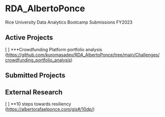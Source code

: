 # RDA_AlbertoPonce
 Rice University Data Analytics Bootcamp Submissions FY2023 
## Active Projects 

[ ] ***Crowdfunding Platform portfolio analysis (https://github.com/kuromasadev/RDA_AlbertoPonce/tree/main/Challenges/crowdfunding_portfolio_analysis)

## Submitted Projects

## External Research

[ ] **10 steps towards resiliency (https://albertorafaelponce.com/gis#/10dp/)
